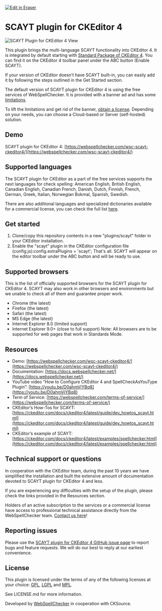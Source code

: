 <p><a target="_blank" href="https://app.eraser.io/workspace/0RjBYS0bcLDCXdOds8j4" id="edit-in-eraser-github-link"><img alt="Edit in Eraser" src="https://firebasestorage.googleapis.com/v0/b/second-petal-295822.appspot.com/o/images%2Fgithub%2FOpen%20in%20Eraser.svg?alt=media&amp;token=968381c8-a7e7-472a-8ed6-4a6626da5501"></a></p>

# SCAYT plugin for CKEditor 4
![SCAYT Plugin for CKEditor 4 View](https://webspellchecker.com/app/images/scayt_plugin_for_ckeditor4.png "")

This plugin brings the multi-language SCAYT functionality into CKEditor 4. It is integrated by default starting with [﻿Standard Package of CKEditor 4](https://ckeditor.com/ckeditor-4/download/). You can find it on the CKEditor 4 toolbar panel under the ABC button (Enable SCAYT).

If your version of CKEditor doesn’t have SCAYT built-in, you can easily add it by following the steps outlined in the Get Started section.

The default version of SCAYT plugin for CKEditor 4 is using the free services of WebSpellChecker. It is provided with a banner ad and has some [﻿limitations](https://docs.webspellchecker.net/display/WebSpellCheckerCloud/Free+and+Paid+WebSpellChecker+Cloud+Services+Comparison+for+CKEditor).

To lift the limitations and get rid of the banner, [﻿obtain a license](https://webspellchecker.com/wsc-scayt-ckeditor4/#pricing). Depending on your needs, you can choose a Cloud-based or Server (self-hosted) solution.

## Demo
SCAYT plugin for CKEditor 4: [﻿https://webspellchecker.com/wsc-scayt-ckeditor4/](https://webspellchecker.com/wsc-scayt-ckeditor4/) 

## Supported languages
The SCAYT plugin for CKEditor as a part of the free services supports the next languages for check spelling: American English, British English, Canadian English, Canadian French, Danish, Dutch, Finnish, French, German, Greek, Italian, Norwegian Bokmal, Spanish, Swedish.

There are also additional languages and specialized dictionaries available for a commercial license, you can check the full list [﻿here](https://webspellchecker.com/additional-dictionaries/).

## Get started
1. Clone/copy this repository contents in a new "plugins/scayt" folder in your CKEditor installation.
2. Enable the "scayt" plugin in the CKEditor configuration file (config.js):config.extraPlugins = 'scayt';
That's all. SCAYT will appear on the editor toolbar under the ABC button and will be ready to use.

## Supported browsers
This is the list of officially supported browsers for the SCAYT plugin for CKEditor 4. SCAYT may also work in other browsers and environments but we unable to check all of them and guarantee proper work.

- Chrome (the latest)
- Firefox (the latest)
- Safari (the latest)
- MS Edge (the latest)
- Internet Explorer 8.0 (limited support)
- Internet Explorer 9.0+ (close to full support)
Note: All browsers are to be supported for web pages that work in Standards Mode.

## Resources
- Demo: [﻿https://webspellchecker.com/wsc-scayt-ckeditor4/](https://webspellchecker.com/wsc-scayt-ckeditor4/) 
- Documentation: [﻿https://docs.webspellchecker.net/](https://docs.webspellchecker.net/) 
- YouTube video “How to Configure CKEditor 4 and SpellCheckAsYouType Plugin”: [﻿https://youtu.be/D0ahmVjYBq8](https://youtu.be/D0ahmVjYBq8) 
- Term of Service: [﻿https://webspellchecker.com/terms-of-service/](https://webspellchecker.com/terms-of-service/) 
- CKEditor’s How-Tos for SCAYT: [﻿https://ckeditor.com/docs/ckeditor4/latest/guide/dev_howtos_scayt.html](https://ckeditor.com/docs/ckeditor4/latest/guide/dev_howtos_scayt.html) 
- CKEditor’s example of SCAYT: [﻿https://ckeditor.com/docs/ckeditor4/latest/examples/spellchecker.html](https://ckeditor.com/docs/ckeditor4/latest/examples/spellchecker.html) 
## Technical support or questions
In cooperation with the CKEditor team, during the past 10 years we have simplified the installation and built the extensive amount of documentation devoted to SCAYT plugin for CKEditor 4 and less.

If you are experiencing any difficulties with the setup of the plugin, please check the links provided in the Resources section.

Holders of an active subscription to the services or a commercial license have access to professional technical assistance directly from the WebSpellChecker team. [﻿Contact us here](https://webspellchecker.com/contact-us/)!

## Reporting issues
Please use the [﻿SCAYT plugin for CKEditor 4 GitHub issue page](https://github.com/WebSpellChecker/ckeditor-plugin-scayt/issues) to report bugs and feature requests. We will do our best to reply at our earliest convenience.

## License
This plugin is licensed under the terms of any of the following licenses at your choice: [﻿GPL](http://www.gnu.org/licenses/gpl.html), [﻿LGPL](http://www.gnu.org/licenses/lgpl.html) and [﻿MPL](http://www.mozilla.org/MPL/MPL-1.1.html).

See LICENSE.md for more information.

Developed by [﻿WebSpellChecker](https://webspellchecker.com/) in cooperation with CKSource.



<!--- Eraser file: https://app.eraser.io/workspace/0RjBYS0bcLDCXdOds8j4 --->